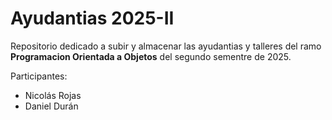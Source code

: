 <h1>Ayudantias 2025-II</h1>

<p>Repositorio dedicado a subir y almacenar las ayudantias y talleres del ramo <b>Programacion Orientada a Objetos</b> del segundo sementre de 2025.</p>

Participantes:
<ul>
    <li>Nicolás Rojas</li>
    <li>Daniel Durán</li>
</ul>